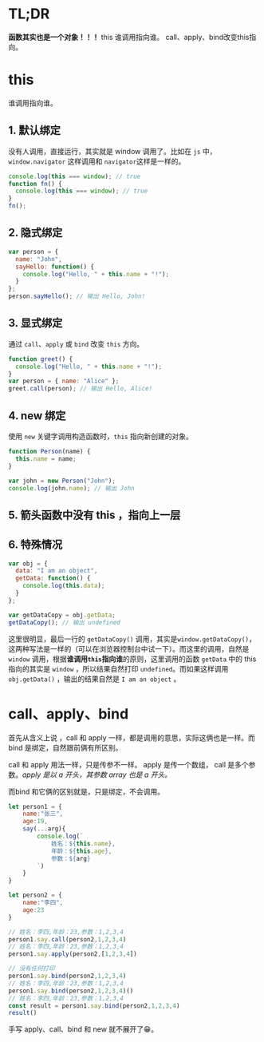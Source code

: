 # TL;DR

**函数其实也是一个对象！！！**
this 谁调用指向谁。
call、apply、bind改变this指向。

# this

谁调用指向谁。

## 1. 默认绑定
没有人调用，直接运行，其实就是 window 调用了。比如在 `js` 中，`window.navigator` 这样调用和 `navigator`这样是一样的。

```js
console.log(this === window); // true
function fn() {
  console.log(this === window); // true
}
fn();
```
## 2. 隐式绑定

```js
var person = {
  name: "John",
  sayHello: function() {
    console.log("Hello, " + this.name + "!");
  }
};
person.sayHello(); // 输出 Hello, John!
```
## 3. 显式绑定

通过 `call`、`apply` 或 `bind` 改变 `this` 方向。
```js
function greet() {
  console.log("Hello, " + this.name + "!");
}
var person = { name: "Alice" };
greet.call(person); // 输出 Hello, Alice!
```

## 4. new 绑定

使用 `new` 关键字调用构造函数时，`this` 指向新创建的对象。
```js
function Person(name) {
  this.name = name;
}

var john = new Person("John");
console.log(john.name); // 输出 John
```

## 5. 箭头函数中没有 this ，指向上一层
## 6. 特殊情况

```js
var obj = {
  data: "I am an object",
  getData: function() {
    console.log(this.data);
  }
};

var getDataCopy = obj.getData;
getDataCopy(); // 输出 undefined
```

这里很明显，最后一行的 `getDataCopy()` 调用，其实是`window.getDataCopy()`，这两种写法是一样的（可以在浏览器控制台中试一下）。而这里的调用，自然是 `window` 调用，根据**谁调用`this`指向谁**的原则，这里调用的函数 `getData` 中的 this 指向的其实是 `window` ，所以结果自然打印 `undefined`。而如果这样调用 `obj.getData()` ，输出的结果自然是 `I am an object` 。

# call、apply、bind

首先从含义上说 ，call 和 apply 一样，都是调用的意思，实际这俩也是一样。而 bind 是绑定，自然跟前俩有所区别。

call 和 apply 用法一样，只是传参不一样。 apply 是传一个数组， call 是多个参数。*apply 是以 a 开头，其参数 array 也是 a 开头。*

而bind 和它俩的区别就是，只是绑定，不会调用。

```js
let person1 = {
    name:"张三",
    age:19,
    say(...arg){
        console.log(`
	        姓名：${this.name},
	        年龄：${this.age},
	        参数：${arg}
	    `)
    }
}

let person2 = {
    name:"李四",
    age:23
}

// 姓名：李四,年龄：23,参数：1,2,3,4
person1.say.call(person2,1,2,3,4) 
// 姓名：李四,年龄：23,参数：1,2,3,4
person1.say.apply(person2,[1,2,3,4]) 

// 没有任何打印 
person1.say.bind(person2,1,2,3,4) 
// 姓名：李四,年龄：23,参数：1,2,3,4
person1.say.bind(person2,1,2,3,4)() 
// 姓名：李四,年龄：23,参数：1,2,3,4
const result = person1.say.bind(person2,1,2,3,4)
result()
```

手写 apply、call、bind 和 new 就不展开了😁。